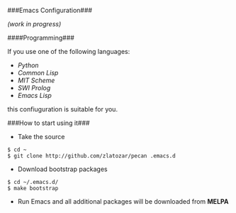 ###Emacs Configuration###

_(work in progress)_

####Programming###

If you use one of the following languages:

* _Python_
* _Common Lisp_
* _MIT Scheme_
* _SWI Prolog_
* _Emacs Lisp_

this confiuguration is suitable for you.

###How to start using it###

- Take the source

```
$ cd ~
$ git clone http://github.com/zlatozar/pecan .emacs.d
```

- Download bootstrap packages

```
$ cd ~/.emacs.d/
$ make bootstrap
```
- Run Emacs and all additional packages will be downloaded from **MELPA**
